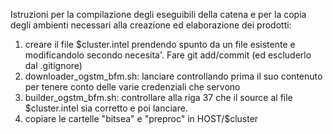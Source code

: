 Istruzioni per la compilazione degli eseguibili della catena e per la copia degli ambienti necessari alla creazione ed elaborazione dei prodotti:

1. creare il file $cluster.intel prendendo spunto da un file esistente e modificandolo secondo necesita'. Fare git add/commit (ed escluderlo dal .gitignore)
2. downloader_ogstm_bfm.sh: lanciare controllando prima il suo contenuto per tenere conto delle varie credenziali che servono
3. builder_ogstm_bfm.sh: controllare alla riga 37 che il source al file $cluster.intel sia corretto e poi lanciare.
4. copiare le cartelle "bitsea" e "preproc" in HOST/$cluster

